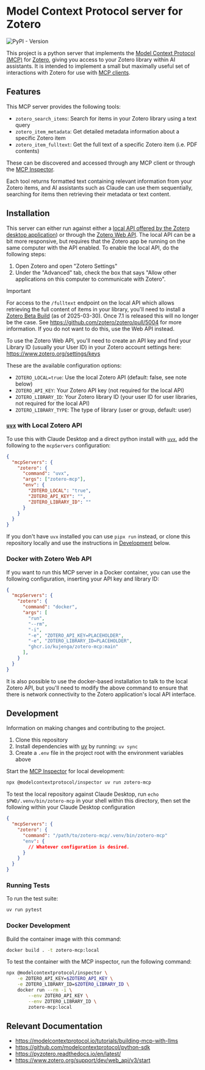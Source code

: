 # Model Context Protocol server for Zotero

![PyPI - Version](https://img.shields.io/pypi/v/zotero-mcp)

This project is a python server that implements the [Model Context Protocol (MCP)](https://modelcontextprotocol.io/introduction) for [Zotero](https://www.zotero.org/), giving you access to your Zotero library within AI assistants. It is intended to implement a small but maximally useful set of interactions with Zotero for use with [MCP clients](https://modelcontextprotocol.io/clients).

## Features

This MCP server provides the following tools:

- `zotero_search_items`: Search for items in your Zotero library using a text query
- `zotero_item_metadata`: Get detailed metadata information about a specific Zotero item
- `zotero_item_fulltext`: Get the full text of a specific Zotero item (i.e. PDF contents)

These can be discovered and accessed through any MCP client or through the [MCP Inspector](https://modelcontextprotocol.io/docs/tools/inspector).

Each tool returns formatted text containing relevant information from your Zotero items, and AI assistants such as Claude can use them sequentially, searching for items then retrieving their metadata or text content.

## Installation

This server can either run against either a [local API offered by the Zotero desktop application](https://groups.google.com/g/zotero-dev/c/ElvHhIFAXrY/m/fA7SKKwsAgAJ)) or through the [Zotero Web API](https://www.zotero.org/support/dev/web_api/v3/start). The local API can be a bit more responsive, but requires that the Zotero app be running on the same computer with the API enabled. To enable the local API, do the following steps:

1. Open Zotero and open "Zotero Settings"
1. Under the "Advanced" tab, check the box that says "Allow other applications on this computer to communicate with Zotero".

> [!IMPORTANT]
> For access to the `/fulltext` endpoint on the local API which allows retrieving the full content of items in your library, you'll need to install a [Zotero Beta Build](https://www.zotero.org/support/beta_builds) (as of 2025-03-30). Once 7.1 is released this will no longer be the case. See https://github.com/zotero/zotero/pull/5004 for more information. If you do not want to do this, use the Web API instead.

To use the Zotero Web API, you'll need to create an API key and find your Library ID (usually your User ID) in your Zotero account settings here: <https://www.zotero.org/settings/keys>

These are the available configuration options:

- `ZOTERO_LOCAL=true`: Use the local Zotero API (default: false, see note below)
- `ZOTERO_API_KEY`: Your Zotero API key (not required for the local API)
- `ZOTERO_LIBRARY_ID`: Your Zotero library ID (your user ID for user libraries, not required for the local API)
- `ZOTERO_LIBRARY_TYPE`: The type of library (user or group, default: user)

### [`uvx`](https://docs.astral.sh/uv/getting-started/installation/) with Local Zotero API

To use this with Claude Desktop and a direct python install with [`uvx`](https://docs.astral.sh/uv/getting-started/installation/), add the following to the `mcpServers` configuration:

```json
{
  "mcpServers": {
    "zotero": {
      "command": "uvx",
      "args": ["zotero-mcp"],
      "env": {
        "ZOTERO_LOCAL": "true",
        "ZOTERO_API_KEY": "",
        "ZOTERO_LIBRARY_ID": ""
      }
    }
  }
}
```

If you don't have `uvx` installed you can use `pipx run` instead, or clone this repository locally and use the instructions in [Development](#development) below.

### Docker with Zotero Web API

If you want to run this MCP server in a Docker container, you can use the following configuration, inserting your API key and library ID:

```json
{
  "mcpServers": {
    "zotero": {
      "command": "docker",
      "args": [
        "run",
        "--rm",
        "-i",
        "-e", "ZOTERO_API_KEY=PLACEHOLDER",
        "-e", "ZOTERO_LIBRARY_ID=PLACEHOLDER",
        "ghcr.io/kujenga/zotero-mcp:main"
      ],
    }
  }
}
```

It is also possible to use the docker-based installation to talk to the local Zotero API, but you'll need to modify the above command to ensure that there is network connectivity to the Zotero application's local API interface.

## Development

Information on making changes and contributing to the project.

1. Clone this repository
1. Install dependencies with [uv](https://docs.astral.sh/uv/) by running: `uv sync`
1. Create a `.env` file in the project root with the environment variables above

Start the [MCP Inspector](https://modelcontextprotocol.io/docs/tools/inspector) for local development:

```bash
npx @modelcontextprotocol/inspector uv run zotero-mcp
```

To test the local repository against Claude Desktop, run `echo $PWD/.venv/bin/zotero-mcp` in your shell within this directory, then set the following within your Claude Desktop configuration
```json
{
  "mcpServers": {
    "zotero": {
      "command": "/path/to/zotero-mcp/.venv/bin/zotero-mcp"
      "env": {
        // Whatever configuration is desired.
      }
    }
  }
}
```

### Running Tests

To run the test suite:

```bash
uv run pytest
```

### Docker Development

Build the container image with this command:

```sh
docker build . -t zotero-mcp:local
```

To test the container with the MCP inspector, run the following command:

```sh
npx @modelcontextprotocol/inspector \
    -e ZOTERO_API_KEY=$ZOTERO_API_KEY \
    -e ZOTERO_LIBRARY_ID=$ZOTERO_LIBRARY_ID \
    docker run --rm -i \
        --env ZOTERO_API_KEY \
        --env ZOTERO_LIBRARY_ID \
        zotero-mcp:local
```

## Relevant Documentation

- https://modelcontextprotocol.io/tutorials/building-mcp-with-llms
- https://github.com/modelcontextprotocol/python-sdk
- https://pyzotero.readthedocs.io/en/latest/
- https://www.zotero.org/support/dev/web_api/v3/start
